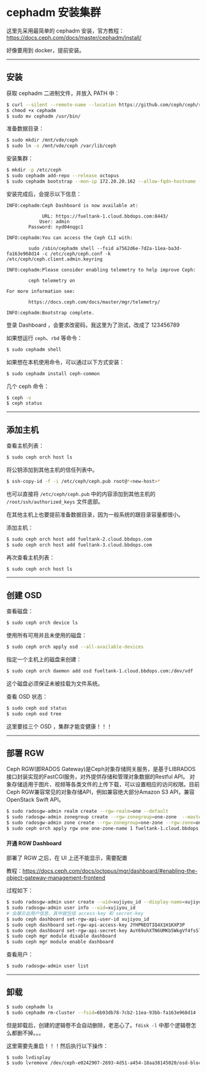 # cephadm 安装集群

这里先采用最简单的 cephadm 安装，官方教程：https://docs.ceph.com/docs/master/cephadm/install/

好像要用到 docker，提前安装。

---

## 安装

获取 cephadm 二进制文件，并放入 PATH 中：

```bash
$ curl --silent --remote-name --location https://github.com/ceph/ceph/raw/octopus/src/cephadm/cephadm
$ chmod +x cephadm
$ sudo mv cephadm /usr/bin/
```

准备数据目录：

```bash
$ sudo mkdir /mnt/vde/ceph
$ sudo ln -s /mnt/vde/ceph /var/lib/ceph
```

安装集群：

```bash
$ mkdir -p /etc/ceph
$ sudo cephadm add-repo --release octopus
$ sudo cephadm bootstrap --mon-ip 172.20.20.162 --allow-fqdn-hostname --allow-overwrite
```

安装完成后，会提示以下信息：

```
INFO:cephadm:Ceph Dashboard is now available at:

             URL: https://fueltank-1.cloud.bbdops.com:8443/
            User: admin
        Password: nyd04nqgc1

INFO:cephadm:You can access the Ceph CLI with:

        sudo /sbin/cephadm shell --fsid a7562d6e-7d2a-11ea-ba3d-fa163e968d14 -c /etc/ceph/ceph.conf -k /etc/ceph/ceph.client.admin.keyring

INFO:cephadm:Please consider enabling telemetry to help improve Ceph:

        ceph telemetry on

For more information see:

        https://docs.ceph.com/docs/master/mgr/telemetry/

INFO:cephadm:Bootstrap complete.
```

登录 Dashboard ，会要求改密码，我这里为了测试，改成了 123456789

如果想运行 `ceph`、`rbd` 等命令：

```bash
$ sudo cephadm shell
```

如果想在本机使用命令，可以通过以下方式安装：

```bash
$ sudo cephadm install ceph-common
```

几个 ceph 命令：

```bash
$ ceph -v
$ ceph status
```



---



## 添加主机

查看主机列表：

```bash
$ sudo ceph orch host ls
```

将公钥添加到其他主机的信任列表中。

```bash
$ ssh-copy-id -f -i /etc/ceph/ceph.pub root@*<new-host>*
```

也可以直接将 `/etc/ceph/ceph.pub` 中的内容添加到其他主机的 `/root/ssh/authorized_keys` 文件底部。

在其他主机上也要提前准备数据目录，因为一般系统的跟目录容量都很小。

添加主机：

```bash
$ sudo ceph orch host add fueltank-2.cloud.bbdops.com
$ sudo ceph orch host add fueltank-3.cloud.bbdops.com
```

再次查看主机列表：

```bash
$ sudo ceph orch host ls
```



---



## 创建 OSD

查看磁盘：

```bash
$ sudo ceph orch device ls
```



使用所有可用并且未使用的磁盘：

```bash
$ sudo ceph orch apply osd --all-available-devices
```

指定一个主机上的磁盘来创建：

```bash
$ sudo ceph orch daemon add osd fueltank-1.cloud.bbdops.com:/dev/vdf
```

这个磁盘必须保证未被挂载为文件系统。

查看 OSD 状态：

```bash
$ sudo ceph osd status
$ sudo ceph osd tree
```

这里要挂三个 OSD ，集群才能变健康！！！



---



## 部署 RGW

Ceph RGW(即RADOS Gateway)是Ceph对象存储网关服务，是基于LIBRADOS接口封装实现的FastCGI服务，对外提供存储和管理对象数据的Restful API。 对象存储适用于图片、视频等各类文件的上传下载，可以设置相应的访问权限。目前Ceph RGW兼容常见的对象存储API，例如兼容绝大部分Amazon S3 API，兼容OpenStack Swift API。

```bash
$ sudo radosgw-admin realm create --rgw-realm=one --default
$ sudo radosgw-admin zonegroup create --rgw-zonegroup=one-zone  --master --default
$ sudo radosgw-admin zone create --rgw-zonegroup=one-zone --rgw-zone=one-zone-name --master --default
$ sudo ceph orch apply rgw one one-zone-name 1 fueltank-1.cloud.bbdops.com
```

#### 开通 RGW Dashboard

部署了 RGW 之后，在 UI 上还不能显示，需要配置

教程：https://docs.ceph.com/docs/octopus/mgr/dashboard/#enabling-the-object-gateway-management-frontend

过程如下：

```bash
$ sudo radosgw-admin user create --uid=xujiyou_id --display-name=xujiyou --system
$ sudo radosgw-admin user info --uid=xujiyou_id
# 会展示出用户信息，其中就包括 access-key 和 secret-key
$ sudo ceph dashboard set-rgw-api-user-id xujiyou_id
$ sudo ceph dashboard set-rgw-api-access-key JYHPNEOTIQ4X1H1KXP3P
$ sudo ceph dashboard set-rgw-api-secret-key AuY69uhXTN6UMKb5WkgVf4fsSlsu2bIBuuaCnXwg
$ sudo ceph mgr module disable dashboard
$ sudo ceph mgr module enable dashboard
```



查看用户：

```bash
$ sudo radosgw-admin user list
```



---



## 卸载

```bash
$ sudo cephadm ls
$ sudo cephadm rm-cluster --fsid=6b93db78-7cb2-11ea-93bb-fa163e968d14 --force
```

但是卸载后，创建的逻辑卷不会自动删除，老恶心了。`fdisk -l` 中那个逻辑卷怎么都删不掉。。。

这里需要先重启！！！然后执行以下操作：

```bash
$ sudo lvdisplay
$ sudo lvremove /dev/ceph-e0242907-2693-4d51-a454-18aa38145020/osd-block-245236cd-4902-4973-b306-baa61bb16d1b
```

